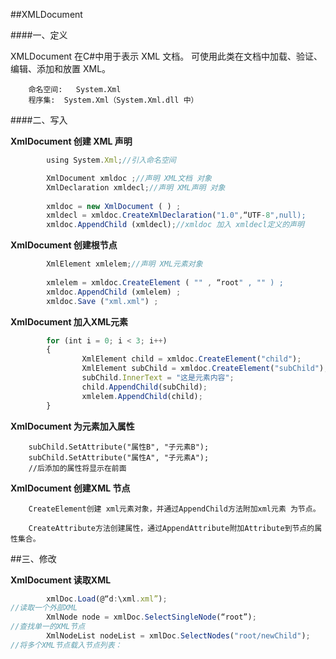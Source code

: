 ##XMLDocument

####一、定义

XMLDocument 在C#中用于表示 XML 文档。可使用此类在文档中加载、验证、编辑、添加和放置 XML。

        命名空间:   System.Xml
        程序集:  System.Xml（System.Xml.dll 中）


####二、写入

**XmlDocument 创建 XML 声明**

```javascript
        using System.Xml;//引入命名空间

        XmlDocument xmldoc ;//声明 XML文档 对象
        XmlDeclaration xmldecl;//声明 XML声明 对象
        
        xmldoc = new XmlDocument ( ) ;
        xmldecl = xmldoc.CreateXmlDeclaration("1.0",“UTF-8",null);
        xmldoc.AppendChild (xmldecl);//xmldoc 加入 xmldecl定义的声明
```

**XmlDocument 创建根节点**

```javascript
        XmlElement xmlelem;//声明 XML元素对象
        
        xmlelem = xmldoc.CreateElement ( "" , “root" , "" ) ;
        xmldoc.AppendChild (xmlelem) ;
        xmldoc.Save ("xml.xml") ;
```

**XmlDocument 加入XML元素**

```javascript
        for (int i = 0; i < 3; i++)
        {
                XmlElement child = xmldoc.CreateElement("child");
                XmlElement subChild = xmldoc.CreateElement("subChild");
                subChild.InnerText = "这是元素内容";
                child.AppendChild(subChild);
                xmlelem.AppendChild(child);
        }
```

**XmlDocument 为元素加入属性**

        subChild.SetAttribute("属性B", "子元素B");
        subChild.SetAttribute("属性A", "子元素A");
        //后添加的属性将显示在前面

**XmlDocument 创建XML 节点**

        CreateElement创建 xml元素对象，并通过AppendChild方法附加xml元素 为节点。
        CreateAttribute方法创建属性，通过AppendAttribute附加Attribute到节点的属性集合。


##三、修改

**XmlDocument 读取XML**

```javascript
        xmlDoc.Load(@“d:\xml.xml”); //读取一个外部XML
        XmlNode node = xmlDoc.SelectSingleNode(“root”);//查找单一的XML节点
        XmlNodeList nodeList = xmlDoc.SelectNodes("root/newChild");//将多个XML节点载入节点列表：
```

